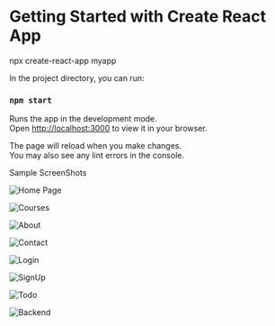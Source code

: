 # Getting Started with Create React App

npx create-react-app myapp

In the project directory, you can run:

### `npm start`

Runs the app in the development mode.\
Open [http://localhost:3000](http://localhost:3000) to view it in your browser.

The page will reload when you make changes.\
You may also see any lint errors in the console.

Sample ScreenShots

![Home Page]([image-url](https://drive.google.com/file/d/1JN_80GggRhUO61g00kln72vazrSDcP9h/view?usp=drive_link))

![Courses]([image-url](https://drive.google.com/file/d/10VdmoA3-9KYlXLxvjT_yEjZ_54T1tJuN/view?usp=drive_link))

![About]([image-url](https://drive.google.com/file/d/1xw-r_Iq6zhr8pcKN0j79eULNwnbKRzJ7/view?usp=drive_link))

![Contact]([image-url](https://drive.google.com/file/d/1F81UNCW9cgnxsXGrNuQprkq7dGK_3Ai4/view?usp=drive_link))

![Login]([image-url](https://drive.google.com/file/d/118du4BMmlzW2ZzzvDE87hUQk8ft7swyl/view?usp=drive_link))

![SignUp]([image-url](https://drive.google.com/file/d/12HUNhHAD9G6N04AQuU7MBOz49jg56vVk/view?usp=drive_link))

![Todo]([image-url](https://drive.google.com/file/d/1uundukfH1w8y1mVbfkmAWm68U251rJV9/view?usp=drive_link))

![Backend]([image-url](https://drive.google.com/file/d/12HUNhHAD9G6N04AQuU7MBOz49jg56vVk/view?usp=drive_link))
